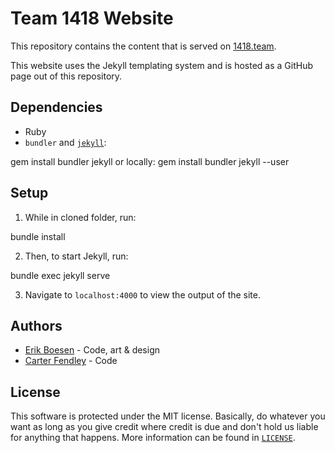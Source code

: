 # Team 1418 Website
This repository contains the content that is served on [1418.team](http://1418.team).

This website uses the Jekyll templating system and is hosted as a GitHub page out of this repository.

## Dependencies
* Ruby
* `bundler` and [`jekyll`](https://jekyllrb.com):

gem install bundler jekyll
or locally:
 gem install bundler jekyll --user

## Setup
1. While in cloned folder, run:

bundle install

2. Then, to start Jekyll, run:

bundle exec jekyll serve

3. Navigate to `localhost:4000` to view the output of the site.

## Authors
* [Erik Boesen](https://github.com/ErikBoesen) - Code, art & design
* [Carter Fendley](https://github.com/CarterFendley) - Code

## License
This software is protected under the MIT license. Basically, do whatever you want as long as you give credit where credit is due and don't hold us liable for anything that happens. More information can be found in [`LICENSE`](LICENSE).
